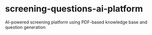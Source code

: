 # screening-questions-ai-platform
AI-powered screening platform using PDF-based knowledge base and question generation
